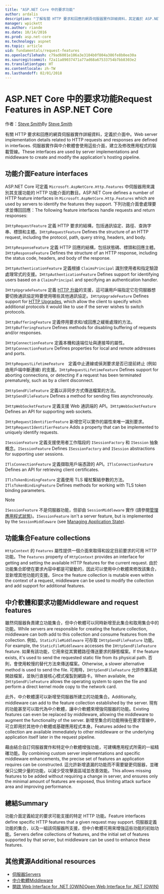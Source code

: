 ```yaml
---
title: "ASP.NET Core 中的要求功能"
author: ardalis
description: "了解有關 HTTP 要求和回應的網頁伺服器實作詳細資料，其定義於 ASP.NET Core 的介面中。"
manager: wpickett
ms.author: riande
ms.date: 10/14/2016
ms.prod: asp.net-core
ms.technology: aspnet
ms.topic: article
uid: fundamentals/request-features
ms.openlocfilehash: c79ad6001e106a3e3104b0f804a386fe8b0ee30a
ms.sourcegitcommit: f2a11a89037471a77ad68a67533754b7bb8303e2
ms.translationtype: HT
ms.contentlocale: zh-TW
ms.lasthandoff: 02/01/2018
---
```

# <a name="request-features-in-aspnet-core"></a><span data-ttu-id="7c7b9-103">ASP.NET Core 中的要求功能</span><span class="sxs-lookup"><span data-stu-id="7c7b9-103">Request Features in ASP.NET Core</span></span>

<span data-ttu-id="7c7b9-104">作者：[Steve Smith](https://ardalis.com/)</span><span class="sxs-lookup"><span data-stu-id="7c7b9-104">By [Steve Smith](https://ardalis.com/)</span></span>

<span data-ttu-id="7c7b9-105">有關 HTTP 要求和回應的網頁伺服器實作詳細資料，定義於介面中。</span><span class="sxs-lookup"><span data-stu-id="7c7b9-105">Web server implementation details related to HTTP requests and responses are defined in interfaces.</span></span> <span data-ttu-id="7c7b9-106">伺服器實作與中介軟體會使用這些介面，建立及修改應用程式的裝載管線。</span><span class="sxs-lookup"><span data-stu-id="7c7b9-106">These interfaces are used by server implementations and middleware to create and modify the application's hosting pipeline.</span></span>

## <a name="feature-interfaces"></a><span data-ttu-id="7c7b9-107">功能介面</span><span class="sxs-lookup"><span data-stu-id="7c7b9-107">Feature interfaces</span></span>

<span data-ttu-id="7c7b9-108">ASP.NET Core 可定義 `Microsoft.AspNetCore.Http.Features` 中伺服器用來識別其支援功能的 HTTP 功能介面的數目。</span><span class="sxs-lookup"><span data-stu-id="7c7b9-108">ASP.NET Core defines a number of HTTP feature interfaces in `Microsoft.AspNetCore.Http.Features` which are used by servers to identify the features they support.</span></span> <span data-ttu-id="7c7b9-109">下列功能介面會處理要求並傳回回應：</span><span class="sxs-lookup"><span data-stu-id="7c7b9-109">The following feature interfaces handle requests and return responses:</span></span>

<span data-ttu-id="7c7b9-110">`IHttpRequestFeature` 定義 HTTP 要求的結構，包括通訊協定、路徑、查詢字串、標頭和主體。</span><span class="sxs-lookup"><span data-stu-id="7c7b9-110">`IHttpRequestFeature` Defines the structure of an HTTP request, including the protocol, path, query string, headers, and body.</span></span>

<span data-ttu-id="7c7b9-111">`IHttpResponseFeature` 定義 HTTP 回應的結構，包括狀態碼、標頭和回應主體。</span><span class="sxs-lookup"><span data-stu-id="7c7b9-111">`IHttpResponseFeature` Defines the structure of an HTTP response, including the status code, headers, and body of the response.</span></span>

<span data-ttu-id="7c7b9-112">`IHttpAuthenticationFeature` 定義根據 `ClaimsPrincipal` 識別使用者和指定驗證處理常式的支援。</span><span class="sxs-lookup"><span data-stu-id="7c7b9-112">`IHttpAuthenticationFeature` Defines support for identifying users based on a `ClaimsPrincipal` and specifying an authentication handler.</span></span>

<span data-ttu-id="7c7b9-113">`IHttpUpgradeFeature` 定義 [HTTP 升級](https://tools.ietf.org/html/rfc2616.html#section-14.42)的支援，這可讓用戶端指定它在伺服器想要切換通訊協定時要使用哪些其他通訊協定。</span><span class="sxs-lookup"><span data-stu-id="7c7b9-113">`IHttpUpgradeFeature` Defines support for [HTTP Upgrades](https://tools.ietf.org/html/rfc2616.html#section-14.42), which allow the client to specify which additional protocols it would like to use if the server wishes to switch protocols.</span></span>

<span data-ttu-id="7c7b9-114">`IHttpBufferingFeature` 定義停用要求和/或回應之緩衝處理的方法。</span><span class="sxs-lookup"><span data-stu-id="7c7b9-114">`IHttpBufferingFeature` Defines methods for disabling buffering of requests and/or responses.</span></span>

<span data-ttu-id="7c7b9-115">`IHttpConnectionFeature` 定義本機和遠端位址與連接埠的屬性。</span><span class="sxs-lookup"><span data-stu-id="7c7b9-115">`IHttpConnectionFeature` Defines properties for local and remote addresses and ports.</span></span>

<span data-ttu-id="7c7b9-116">`IHttpRequestLifetimeFeature`　定義中止連線或偵測要求是否已提前終止 (例如由用戶端中斷連線) 的支援。</span><span class="sxs-lookup"><span data-stu-id="7c7b9-116">`IHttpRequestLifetimeFeature` Defines support for aborting connections, or detecting if a request has been terminated prematurely, such as by a client disconnect.</span></span>

<span data-ttu-id="7c7b9-117">`IHttpSendFileFeature` 定義以非同步方式傳送檔案的方法。</span><span class="sxs-lookup"><span data-stu-id="7c7b9-117">`IHttpSendFileFeature` Defines a method for sending files asynchronously.</span></span>

<span data-ttu-id="7c7b9-118">`IHttpWebSocketFeature` 定義支援 Web 通訊端的 API。</span><span class="sxs-lookup"><span data-stu-id="7c7b9-118">`IHttpWebSocketFeature` Defines an API for supporting web sockets.</span></span>

<span data-ttu-id="7c7b9-119">`IHttpRequestIdentifierFeature` 新增您可以實作的屬性來唯一識別要求。</span><span class="sxs-lookup"><span data-stu-id="7c7b9-119">`IHttpRequestIdentifierFeature` Adds a property that can be implemented to uniquely identify requests.</span></span>

<span data-ttu-id="7c7b9-120">`ISessionFeature` 定義支援使用者工作階段的 `ISessionFactory` 和 `ISession` 抽象概念。</span><span class="sxs-lookup"><span data-stu-id="7c7b9-120">`ISessionFeature` Defines `ISessionFactory` and `ISession` abstractions for supporting user sessions.</span></span>

<span data-ttu-id="7c7b9-121">`ITlsConnectionFeature` 定義擷取用戶端憑證的 API。</span><span class="sxs-lookup"><span data-stu-id="7c7b9-121">`ITlsConnectionFeature` Defines an API for retrieving client certificates.</span></span>

<span data-ttu-id="7c7b9-122">`ITlsTokenBindingFeature` 定義使用 TLS 權杖繫結參數的方法。</span><span class="sxs-lookup"><span data-stu-id="7c7b9-122">`ITlsTokenBindingFeature` Defines methods for working with TLS token binding parameters.</span></span>

> [!NOTE]
> <span data-ttu-id="7c7b9-123">`ISessionFeature` 不是伺服器功能，但卻由 `SessionMiddleware` 實作 (請參閱[管理應用程式狀態](app-state.md))。</span><span class="sxs-lookup"><span data-stu-id="7c7b9-123">`ISessionFeature` isn't a server feature, but is implemented by the `SessionMiddleware` (see [Managing Application State](app-state.md)).</span></span>

## <a name="feature-collections"></a><span data-ttu-id="7c7b9-124">功能集合</span><span class="sxs-lookup"><span data-stu-id="7c7b9-124">Feature collections</span></span>

<span data-ttu-id="7c7b9-125">`HttpContext` 的 `Features` 屬性提供一個介面來取得和設定目前要求的可用 HTTP 功能。</span><span class="sxs-lookup"><span data-stu-id="7c7b9-125">The `Features` property of `HttpContext` provides an interface for getting and setting the available HTTP features for the current request.</span></span> <span data-ttu-id="7c7b9-126">由於功能集合即使在要求內容中都是可變動的，因此可以使用中介軟體來修改該集合，並新增其他功能的支援。</span><span class="sxs-lookup"><span data-stu-id="7c7b9-126">Since the feature collection is mutable even within the context of a request, middleware can be used to modify the collection and add support for additional features.</span></span>

## <a name="middleware-and-request-features"></a><span data-ttu-id="7c7b9-127">中介軟體和要求功能</span><span class="sxs-lookup"><span data-stu-id="7c7b9-127">Middleware and request features</span></span>

<span data-ttu-id="7c7b9-128">雖然伺服器負責建立功能集合，但中介軟體可以同時新增至此集合和取用集合中的功能。</span><span class="sxs-lookup"><span data-stu-id="7c7b9-128">While servers are responsible for creating the feature collection, middleware can both add to this collection and consume features from the collection.</span></span> <span data-ttu-id="7c7b9-129">例如，`StaticFileMiddleware` 可存取 `IHttpSendFileFeature` 功能。</span><span class="sxs-lookup"><span data-stu-id="7c7b9-129">For example, the `StaticFileMiddleware` accesses the `IHttpSendFileFeature` feature.</span></span> <span data-ttu-id="7c7b9-130">如果有該功能，它用來從其實體路徑傳送要求的靜態檔案。</span><span class="sxs-lookup"><span data-stu-id="7c7b9-130">If the feature exists, it's used to send the requested static file from its physical path.</span></span> <span data-ttu-id="7c7b9-131">否則，會使用較慢的替代方法來傳送檔案。</span><span class="sxs-lookup"><span data-stu-id="7c7b9-131">Otherwise, a slower alternative method is used to send the file.</span></span> <span data-ttu-id="7c7b9-132">可用時，`IHttpSendFileFeature` 允許作業系統開啟檔案，並執行直接核心模式複製到網路卡。</span><span class="sxs-lookup"><span data-stu-id="7c7b9-132">When available, the `IHttpSendFileFeature` allows the operating system to open the file and perform a direct kernel mode copy to the network card.</span></span>

<span data-ttu-id="7c7b9-133">此外，中介軟體還可以新增至伺服器所建立的功能集合。</span><span class="sxs-lookup"><span data-stu-id="7c7b9-133">Additionally, middleware can add to the feature collection established by the server.</span></span> <span data-ttu-id="7c7b9-134">現有的功能甚至可以取代為中介軟體，讓中介軟體來增強伺服器的功能。</span><span class="sxs-lookup"><span data-stu-id="7c7b9-134">Existing features can even be replaced by middleware, allowing the middleware to augment the functionality of the server.</span></span> <span data-ttu-id="7c7b9-135">新增至集合的功能稍後在要求管線中，可立即用於其他中介軟體或基礎應用程式本身。</span><span class="sxs-lookup"><span data-stu-id="7c7b9-135">Features added to the collection are available immediately to other middleware or the underlying application itself later in the request pipeline.</span></span>

<span data-ttu-id="7c7b9-136">藉由結合自訂伺服器實作和特定中介軟體增強功能，可建構應用程式所需的一組精確功能。</span><span class="sxs-lookup"><span data-stu-id="7c7b9-136">By combining custom server implementations and specific middleware enhancements, the precise set of features an application requires can be constructed.</span></span> <span data-ttu-id="7c7b9-137">這允許新增遺漏的功能而不需要變更伺服器，並確保只公開少量的功能，以減少受攻擊面區域並改善效能。</span><span class="sxs-lookup"><span data-stu-id="7c7b9-137">This allows missing features to be added without requiring a change in server, and ensures only the minimal amount of features are exposed, thus limiting attack surface area and improving performance.</span></span>

## <a name="summary"></a><span data-ttu-id="7c7b9-138">總結</span><span class="sxs-lookup"><span data-stu-id="7c7b9-138">Summary</span></span>

<span data-ttu-id="7c7b9-139">功能介面定義給定的要求可能支援的特定 HTTP 功能。</span><span class="sxs-lookup"><span data-stu-id="7c7b9-139">Feature interfaces define specific HTTP features that a given request may support.</span></span> <span data-ttu-id="7c7b9-140">伺服器定義功能的集合，以及一組該伺服器所支援，但中介軟體可用來增強這些功能的初始功能。</span><span class="sxs-lookup"><span data-stu-id="7c7b9-140">Servers define collections of features, and the initial set of features supported by that server, but middleware can be used to enhance these features.</span></span>

## <a name="additional-resources"></a><span data-ttu-id="7c7b9-141">其他資源</span><span class="sxs-lookup"><span data-stu-id="7c7b9-141">Additional resources</span></span>

* [<span data-ttu-id="7c7b9-142">伺服器</span><span class="sxs-lookup"><span data-stu-id="7c7b9-142">Servers</span></span>](xref:fundamentals/servers/index)
* [<span data-ttu-id="7c7b9-143">中介軟體</span><span class="sxs-lookup"><span data-stu-id="7c7b9-143">Middleware</span></span>](xref:fundamentals/middleware/index)
* [<span data-ttu-id="7c7b9-144">開啟 Web Interface for .NET (OWIN)</span><span class="sxs-lookup"><span data-stu-id="7c7b9-144">Open Web Interface for .NET (OWIN)</span></span>](xref:fundamentals/owin)
